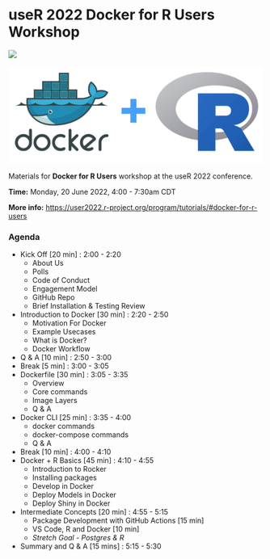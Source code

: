 # useR 2022 Docker for R Users Workshop

![](https://img.shields.io/badge/status-Complete-green)

![](.img/docker_R.001.jpeg)

Materials for **Docker for R Users** workshop at the useR 2022 conference. 

**Time:** Monday, 20 June 2022, 4:00 - 7:30am CDT

**More info:** https://user2022.r-project.org/program/tutorials/#docker-for-r-users

### Agenda

* Kick Off [20 min] : 2:00 - 2:20
    * About Us
    * Polls
    * Code of Conduct
    * Engagement Model
    * GitHub Repo
    * Brief Installation & Testing Review
* Introduction to Docker [30 min] : 2:20 - 2:50 
    * Motivation For Docker
    * Example Usecases
    * What is Docker?
    * Docker Workflow
* Q & A [10 min] : 2:50 - 3:00
* Break [5 min] : 3:00 - 3:05
* Dockerfile [30 min] : 3:05 - 3:35
   * Overview
   * Core commands
   * Image Layers
   * Q & A
* Docker CLI [25 min] : 3:35 - 4:00
  * docker commands
  * docker-compose commands
  * Q & A
* Break [10 min] : 4:00 - 4:10
* Docker + R Basics [45 min] : 4:10 - 4:55
   * Introduction to Rocker
   * Installing packages
   * Develop in Docker
   * Deploy Models in Docker
   * Deploy Shiny in Docker
* Intermediate Concepts [20 min] : 4:55 - 5:15
   * Package Development with GitHub Actions [15 min]
   * VS Code, R and Docker [10 min]
   * _Stretch Goal - Postgres & R_
* Summary and Q & A [15 mins] : 5:15 - 5:30
